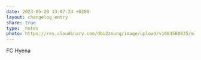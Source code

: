 ```yaml
---
date: 2023-05-20 13:07:24 +0200
layout: changelog_entry
share: true
type: _notes
photo: https://res.cloudinary.com/dbi2zounq/image/upload/v1684580835/mluqdrj0gu1b9oyjsi8p.jpg
---
```

FC Hyena

